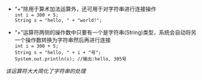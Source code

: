 - “+”除用于算术加法运算外，还可用于对字符串进行连接操作  
    `int i = 300 + 5;`    
    `String s = "hello, " + "world!";`  
     
- “+”运算符两侧的操作数中只要有一个是字符串(String)类型，系统会自动将另一个操作数转换为字符串然后再进行连接  
    `int i = 300 + 5;`  
    `String s = "hello, " + i + "号";`  
    `System.out.println(s); //输出:hello, 305号`  
  
*该运算符大大简化了字符串的处理*

